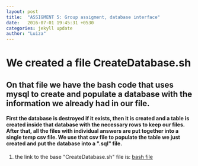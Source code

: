 ```yaml
---
layout: post
title:  "ASSIGMENT 5: Group assigment, database interface"
date:   2016-07-01 19:45:31 +0530
categories: jekyll update
author: "Luiza"
---
```


# We created a file CreateDatabase.sh

## On that file we have the bash code that uses mysql to create and populate a database with the information we already had in our file.

#### First the database is destroyed if it exists, then it is created and a table is created inside that database with the necessary rows to keep our files. After that, all the files with individual answers are put together into a single temp csv file. We use that csv file to populate the table we just created and put the database into a ".sql" file.

1. the link to the base "CreateDatabase.sh" file is: [bash file](dsadsa)
